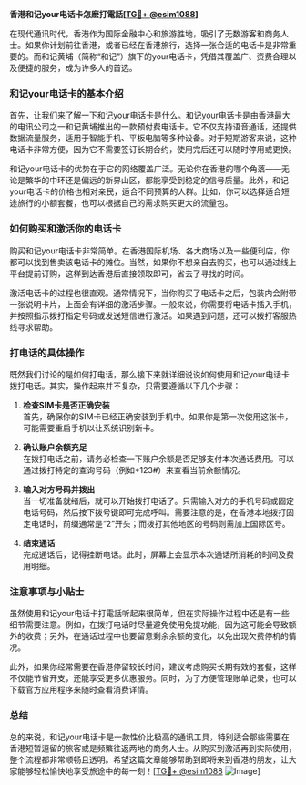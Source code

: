 **香港和记your电话卡怎麽打電話[[TG💪+ @esim1088](https://t.me/s/esim1088)]**

在现代通讯时代，香港作为国际金融中心和旅游胜地，吸引了无数游客和商务人士。如果你计划前往香港，或者已经在香港旅行，选择一张合适的电话卡是非常重要的。而和记黄埔（简称“和记”）旗下的your电话卡，凭借其覆盖广、资费合理以及便捷的服务，成为许多人的首选。

### 和记your电话卡的基本介绍

首先，让我们来了解一下和记your电话卡是什么。和记your电话卡是由香港最大的电讯公司之一和记黄埔推出的一款预付费电话卡。它不仅支持语音通话，还提供数据流量服务，适用于智能手机、平板电脑等多种设备。对于短期游客来说，这种电话卡非常方便，因为它不需要签订长期合约，使用完后还可以随时停用或更换。

和记your电话卡的优势在于它的网络覆盖广泛。无论你在香港的哪个角落——无论是繁华的中环还是偏远的新界山区，都能享受到稳定的信号质量。此外，和记your电话卡的价格也相对亲民，适合不同预算的人群。比如，你可以选择适合短途旅行的小额套餐，也可以根据自己的需求购买更大的流量包。

### 如何购买和激活你的电话卡

购买和记your电话卡非常简单。在香港国际机场、各大商场以及一些便利店，你都可以找到售卖该电话卡的摊位。当然，如果你不想亲自去购买，也可以通过线上平台提前订购，这样到达香港后直接领取即可，省去了寻找的时间。

激活电话卡的过程也很直观。通常情况下，当你购买了电话卡之后，包装内会附带一张说明卡片，上面会有详细的激活步骤。一般来说，你需要将电话卡插入手机，并按照指示拨打指定号码或发送短信进行激活。如果遇到问题，还可以拨打客服热线寻求帮助。

### 打电话的具体操作

既然我们讨论的是如何打电话，那么接下来就详细说说如何使用和记your电话卡拨打电话。其实，操作起来并不复杂，只需要遵循以下几个步骤：

1. **检查SIM卡是否正确安装**  
   首先，确保你的SIM卡已经正确安装到手机中。如果你是第一次使用这张卡，可能需要重启手机以让系统识别新卡。

2. **确认账户余额充足**  
   在拨打电话之前，请务必检查一下账户余额是否足够支付本次通话费用。可以通过拨打特定的查询号码（例如*123#）来查看当前余额情况。

3. **输入对方号码并拨出**  
   当一切准备就绪后，就可以开始拨打电话了。只需输入对方的手机号码或固定电话号码，然后按下拨号键即可完成呼叫。需要注意的是，在香港本地拨打固定电话时，前缀通常是“2”开头；而拨打其他地区的号码则需加上国际区号。

4. **结束通话**  
   完成通话后，记得挂断电话。此时，屏幕上会显示本次通话所消耗的时间及费用明细。

### 注意事项与小贴士

虽然使用和记your电话卡打電話听起来很简单，但在实际操作过程中还是有一些细节需要注意。例如，在拨打电话时尽量避免使用免提功能，因为这可能会导致额外的收费；另外，在通话过程中也要留意剩余余额的变化，以免出现欠费停机的情况。

此外，如果你经常需要在香港停留较长时间，建议考虑购买长期有效的套餐，这样不仅能节省开支，还能享受更多优惠服务。同时，为了方便管理账单记录，也可以下载官方应用程序来随时查看消费详情。

### 总结

总的来说，和记your电话卡是一款性价比极高的通讯工具，特别适合那些需要在香港短暂逗留的旅客或是频繁往返两地的商务人士。从购买到激活再到实际使用，整个流程都非常顺畅且透明。希望这篇文章能够帮助到即将来到香港的朋友，让大家能够轻松愉快地享受旅途中的每一刻！[[TG💪+ @esim1088](https://t.me/s/esim1088) ![Image](https://i.postimg.cc/4NQfJmqS/Snipaste-2025-05-13-00-14-12.png)]